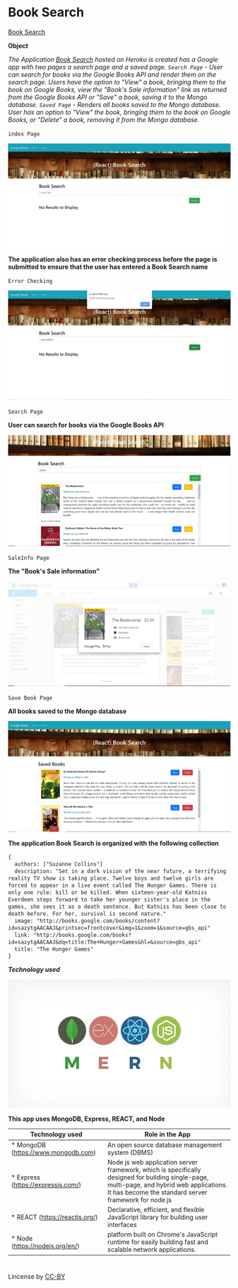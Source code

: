 # Book Search 

[ Book Search](https://floating-chamber-19128.herokuapp.com/) 

**Object**

*The Application [ Book Search](https://floating-chamber-19128.herokuapp.com/) hosted on Heroku is created has a Google app with two pages a search page and a saved page. `Search Page` - User can search for books via the Google Books API and render them on the search page. Users have the option to "View" a book, bringing them to the book on Google Books, view the "Book's Sale information" link as returned from the Google Books API or "Save" a book, saving it to the Mongo database. `Saved Page` - Renders all books saved to the Mongo database. User has an option to "View" the book, bringing them to the book on Google Books, or "Delete" a book, removing it from the Mongo database.*

`index Page`

<a href="#"><img src="https://github.com/fpinder/Books-Search/blob/master/client/images/index.jpg" alt="Home Page"></a>

**The application also has an error checking process before the page is submitted to ensure that the user has entered a  Book Search name**

`Error Checking`

<a href="#"><img src="https://github.com/fpinder/Books-Search/blob/master/client/images/noBooks.jpg" alt="Error Checking"></a>

`Search Page`

**User can search for books via the Google Books API**

<a href="#"><img src="https://github.com/fpinder/Books-Search/blob/master/client/images/search.jpg" alt="Search Page"></a>


`SaleInfo Page`

**The "Book's Sale information"**

<a href="#"><img src="https://github.com/fpinder/Books-Search/blob/master/client/images/saleInfo.jpg" alt="SaleInfo Page"></a>

`Save Book Page`

**All books saved to the Mongo database**

<a href="#"><img src="https://github.com/fpinder/Books-Search/blob/master/client/images/saved.jpg" alt="Save Book Page"></a>


**The application  Book Search is organized with the following collection** 

```
{
  authors: ["Suzanne Collins"]
  description: "Set in a dark vision of the near future, a terrifying reality TV show is taking place. Twelve boys and twelve girls are forced to appear in a live event called The Hunger Games. There is only one rule: kill or be killed. When sixteen-year-old Katniss Everdeen steps forward to take her younger sister's place in the games, she sees it as a death sentence. But Katniss has been close to death before. For her, survival is second nature."
  image: "http://books.google.com/books/content?id=sazytgAACAAJ&printsec=frontcover&img=1&zoom=1&source=gbs_api"
  link: "http://books.google.com/books?id=sazytgAACAAJ&dq=title:The+Hunger+Games&hl=&source=gbs_api"
  title: "The Hunger Games"
}

```


**_Technology used_**

<a href="#"><img src="https://github.com/fpinder/Books-Search/blob/master/client/images/MERN-Stack.jpg" alt="MERN-Stack"></a>

**This app uses MongoDB, Express, REACT, and Node**

 Technology used   |  Role in the App                                                                  |
| ------------ | -------------------------------------------------------------------------------------- |
| * MongoDB (https://www.mongodb.com) | An open source database management system (DBMS) |
| * Express (https://expressjs.com/)  | Node js web application server framework, which is specifically designed for building single-page, multi-page, and hybrid web applications. It has become the standard server framework for node.js |
| * REACT (https://reactjs.org/)   | Declarative, efficient, and flexible JavaScript library for building user interfaces |
| * Node (https://nodejs.org/en/) |  platform built on Chrome's JavaScript runtime for easily building fast and scalable network applications. |


#
Lincense by <a href="https://creativecommons.org/licenses/by/3.0/" rel="nofollow">CC-BY</a>
